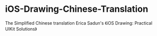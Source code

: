# iOS-Drawing-Chinese-Translation
The Simplified Chinese translation Erica Sadun's 《iOS Drawing: Practical UIKit Solutions》
